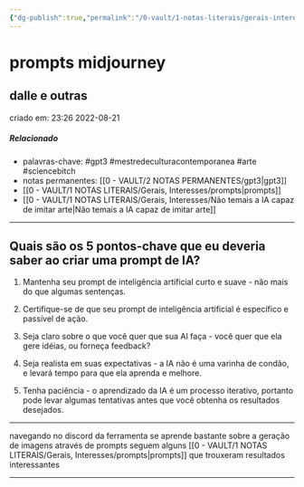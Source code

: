 ```yaml
---
{"dg-publish":true,"permalink":"/0-vault/1-notas-literais/gerais-interesses/prompts-midjourney/","tags":["gpt3","mestredeculturacontemporanea","arte","sciencebitch"],"dgHomeLink":true,"dgShowLocalGraph":true,"dgShowFileTree":true,"dgEnableSearch":true,"noteIcon":""}
---
```


# prompts midjourney
## dalle e outras
criado em: 23:26 2022-08-21

##### Relacionado
- palavras-chave: #gpt3 #mestredeculturacontemporanea #arte #sciencebitch 
- notas permanentes: [[0 - VAULT/2 NOTAS PERMANENTES/gpt3\|gpt3]]
- [[0 - VAULT/1 NOTAS LITERAIS/Gerais, Interesses/prompts\|prompts]]
- [[0 - VAULT/1 NOTAS LITERAIS/Gerais, Interesses/Não temais a IA capaz de imitar arte\|Não temais a IA capaz de imitar arte]]
---
## Quais são os 5 pontos-chave que eu deveria saber ao criar uma prompt de IA?

1. Mantenha seu prompt de inteligência artificial curto e suave - não mais do que algumas sentenças.

2. Certifique-se de que seu prompt de inteligência artificial é específico e passível de ação.

3. Seja claro sobre o que você quer que sua AI faça - você quer que ela gere idéias, ou forneça feedback?

4. Seja realista em suas expectativas - a IA não é uma varinha de condão, e levará tempo para que ela aprenda e melhore.

5. Tenha paciência - o aprendizado da IA é um processo iterativo, portanto pode levar algumas tentativas antes que você obtenha os resultados desejados.

---
navegando no discord da ferramenta se aprende bastante sobre a geração de imagens através de prompts
seguem alguns [[0 - VAULT/1 NOTAS LITERAIS/Gerais, Interesses/prompts\|prompts]] que trouxeram resultados interessantes
- ---
